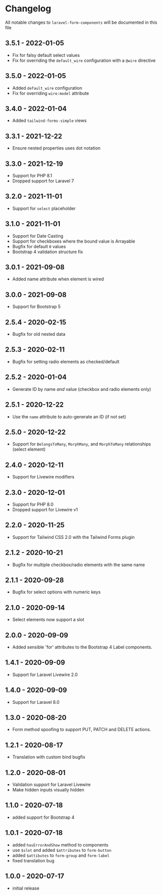 # Changelog

All notable changes to `laravel-form-components` will be documented in this file

## 3.5.1 - 2022-01-05

- Fix for falsy default select values
- Fix for overriding the `default_wire` configuration with a `@wire` directive

## 3.5.0 - 2022-01-05

- Added `default_wire` configuration
- Fix for overriding `wire:model` attribute

## 3.4.0 - 2022-01-04

- Added `tailwind-forms-simple` views

## 3.3.1 - 2021-12-22

- Ensure nested properties uses dot notation

## 3.3.0 - 2021-12-19

- Support for PHP 8.1
- Dropped support for Laravel 7

## 3.2.0 - 2021-11-01

- Support for `select` placeholder

## 3.1.0 - 2021-11-01

- Support for Date Casting
- Support for checkboxes where the bound value is Arrayable
- Bugfix for default `0` values
- Bootstrap 4 validation structure fix

## 3.0.1 - 2021-09-08

- Added name attribute when element is wired

## 3.0.0 - 2021-09-08

- Support for Bootstrap 5

## 2.5.4 - 2020-02-15

- Bugfix for old nested data

## 2.5.3 - 2020-02-11

- Bugfix for setting radio elements as checked/default

## 2.5.2 - 2020-01-04

- Generate ID by name *and* value (checkbox and radio elements only)

## 2.5.1 - 2020-12-22

- Use the `name` attribute to auto-generate an ID (if not set)

## 2.5.0 - 2020-12-22

- Support for `BelongsToMany`, `MorphMany`, and `MorphToMany` relationships (select element)

## 2.4.0 - 2020-12-11

- Support for Livewire modifiers

## 2.3.0 - 2020-12-01

- Support for PHP 8.0
- Dropped support for Livewire v1

## 2.2.0 - 2020-11-25

- Support for Tailwind CSS 2.0 with the Tailwind Forms plugin

## 2.1.2 - 2020-10-21

- Bugfix for multiple checkbox/radio elements with the same name

## 2.1.1 - 2020-09-28

- Bugfix for select options with numeric keys

## 2.1.0 - 2020-09-14

- Select elements now support a slot

## 2.0.0 - 2020-09-09

- Added sensible 'for' attributes to the Bootstrap 4 Label components.

## 1.4.1 - 2020-09-09

- Support for Laravel Livewire 2.0

## 1.4.0 - 2020-09-09

- Support for Laravel 8.0

## 1.3.0 - 2020-08-20

- Form method spoofing to support PUT, PATCH and DELETE actions.

## 1.2.1 - 2020-08-17

- Translation with custom bind bugfix

## 1.2.0 - 2020-08-01

- Validation support for Laravel Livewire
- Make hidden inputs visually hidden

## 1.1.0 - 2020-07-18

- added support for Bootstrap 4

## 1.0.1 - 2020-07-18

- added `hasErrorAndShow` method to components
- use `$slot` and added `$attributes` to `form-button`
- added `$attibutes` to `form-group` and `form-label`
- fixed translation bug

## 1.0.0 - 2020-07-17

- initial release

